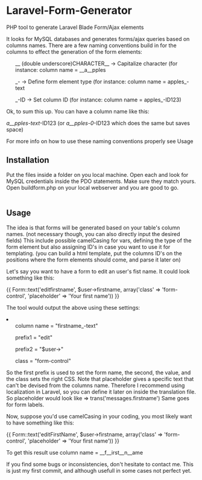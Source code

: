Laravel-Form-Generator
======================

PHP tool to generate Laravel Blade Form/Ajax elements

It looks for MySQL databases and generates forms/ajax queries based on columns names.
There are a few naming conventions build in for the columns to effect the generation of the form elements:
<br/>
<ul> __ (double underscore)CHARACTER__ -> Capitalize character (for instance: column name = __a__pples</ul>
<ul> _- -> Define form element type (for instance: column name = apples_-text</ul>
<ul> _-ID -> Set column ID (for instance: column name  = apples_-ID123)</ul>
</li> 
 Ok, to sum this up. You can have a column name like this:
 
 __a__pples_-text_-ID123 (or __a__pples_-0_-ID123 which does the same but saves space)
 
For more info on how to use these naming conventions properly see Usage
 

<h2>Installation</h2>
Put the files inside a folder on you local machine. Open each and look for MySQL credentials inside the PDO statements. 
Make sure they match yours. Open buildform.php on your local webserver and you are good to go.
<br/><br/>
<h2>Usage</h2>
The idea is that forms will be generated based on your table's column names. (not necessary though, you can also directly input the desired fields) This include possible camelCasing for vars, defining the type of the form element but also assigning ID's in case you want to use it for templating. (you can build a html template, put the columns ID's on the positions where the form elements should come, and parse it later on)

Let's say you want to have a form to edit an user's fist name. It could look something like this:

{{ Form::text('editfirstname', $user->firstname, array('class' => 'form-control', 'placeholder' => 'Your first name')) }}

The tool would output the above using these settings:<br/>
<li>
<ul>column name = "firstname_-text"</ul>
<ul>prefix1 = "edit"</ul>
<ul>prefix2 = "$user->"</ul>
<ul>class = "form-control"</ul>
</li>

So the first prefix is used to set the form name, the second, the value, and the class sets the right CSS. Note that placeholder gives a specific text that can't be devised from the columns name. Therefore I recommend using localization in Laravel, so you can define it later on inside the translation file. So placeholder would look like => trans('messages.firstname') Same goes for form labels.

Now, suppose you'd use camelCasing in your coding, you most likely want to have something like this:

{{ Form::text('editFirstName', $user->firstname, array('class' => 'form-control', 'placeholder' => 'Your first name')) }}

To get this result use column name = __f__irst__n__ame

If you find some bugs or inconsistencies, don't hesitate to contact me. This is just my first commit, and although usefull in some cases not perfect yet.

